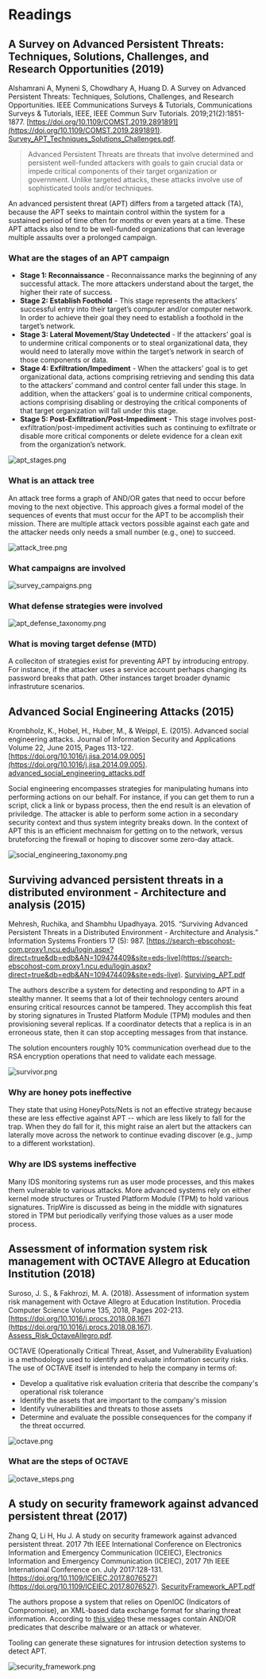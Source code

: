 # Readings

## A Survey on Advanced Persistent Threats: Techniques, Solutions, Challenges, and Research Opportunities (2019)

Alshamrani A, Myneni S, Chowdhary A, Huang D. A Survey on Advanced Persistent Threats: Techniques, Solutions, Challenges, and Research Opportunities. IEEE Communications Surveys & Tutorials, Communications Surveys & Tutorials, IEEE, IEEE Commun Surv Tutorials. 2019;21(2):1851-1877. [https://doi.org/10.1109/COMST.2019.2891891](https://doi.org/10.1109/COMST.2019.2891891). [Survey_APT_Techniques_Solutions_Challenges.pdf](Survey_APT_Techniques_Solutions_Challenges.pdf).

> Advanced Persistent Threats are threats that involve determined and persistent well-funded attackers with goals to gain crucial data or impede critical components of their target organization or government. Unlike targeted attacks, these attacks involve use of sophisticated tools and/or techniques.

An advanced persistent threat (APT) differs from a targeted attack (TA), because the APT seeks to maintain control within the system for a sustained period of time often for months or even years at a time.  These APT attacks also tend to be well-funded organizations that can leverage multiple assaults over a prolonged campaign.

### What are the stages of an APT campaign

- **Stage 1: Reconnaissance** - Reconnaissance marks the beginning of any successful attack. The more attackers understand about the target, the higher their rate of success.
- **Stage 2: Establish Foothold** - This stage represents the attackers’ successful entry into their target’s computer and/or computer network. In order to achieve their goal they need to establish a foothold in the target’s network.
- **Stage 3: Lateral Movement/Stay Undetected** - If the attackers’ goal is to undermine critical components or to steal organizational data, they would need to laterally move within the target’s network in search of those components or data.
- **Stage 4: Exfiltration/Impediment** - When the attackers’ goal is to get organizational data, actions comprising retrieving and sending this data to the attackers’ command and control center fall under this stage. In addition, when the attackers’ goal is to undermine critical components, actions comprising disabling or destroying the critical components of that target organization will fall under this stage.
- **Stage 5: Post-Exfiltration/Post-Impediment** - This stage involves post-exfiltration/post-impediment activities such as continuing to exfiltrate or disable more critical components or delete evidence for a clean exit from the organization’s network.

![apt_stages.png](apt_stages.png)

### What is an attack tree

An attack tree forms a graph of AND/OR gates that need to occur before moving to the next objective.  This approach gives a formal model of the sequences of events that must occur for the APT to be accomplish their mission.  There are multiple attack vectors possible against each gate and the attacker needs only needs a small number (e.g., one) to succeed.

![attack_tree.png](attack_tree.png)

### What campaigns are involved

![survey_campaigns.png](survey_campaigns.png)

### What defense strategies were involved

![apt_defense_taxonomy.png](apt_defense_taxonomy.png)

### What is moving target defense (MTD)

A colleciton of strategies exist for preventing APT by introducing entropy.  For instance, if the attacker uses a service account perhaps changing its password breaks that path.  Other instances target broader dynamic infrastruture scenarios.

## Advanced Social Engineering Attacks (2015)

Krombholz, K., Hobel, H., Huber, M., & Weippl, E. (2015). Advanced social engineering attacks. Journal of Information Security and Applications Volume 22, June 2015, Pages 113-122. [https://doi.org/10.1016/j.jisa.2014.09.005](https://doi.org/10.1016/j.jisa.2014.09.005). [advanced_social_engineering_attacks.pdf](advanced_social_engineering_attacks.pdf)

Social engineering encompasses strategies for manipulating humans into performing actions on our behalf.  For instance, if you can get them to run a script, click a link or bypass process, then the end result is an elevation of priviledge.  The attacker is able to perform some action in a secondary security context and thus system integrity breaks down.  In the context of APT this is an efficient mechnaism for getting on to the network, versus bruteforcing the firewall or hoping to discover some zero-day attack.

![social_engineering_taxonomy.png](social_engineering_taxonomy.png)

## Surviving advanced persistent threats in a distributed environment - Architecture and analysis (2015)

Mehresh, Ruchika, and Shambhu Upadhyaya. 2015. “Surviving Advanced Persistent Threats in a Distributed Environment - Architecture and Analysis.” Information Systems Frontiers 17 (5): 987. [https://search-ebscohost-com.proxy1.ncu.edu/login.aspx?direct=true&db=edb&AN=109474409&site=eds-live](https://search-ebscohost-com.proxy1.ncu.edu/login.aspx?direct=true&db=edb&AN=109474409&site=eds-live). [Surviving_APT.pdf](Surviving_APT.pdf)

The authors describe a system for detecting and responding to APT in a stealthy manner.  It seems that a lot of their technology centers around ensuring critical resources cannot be tampered.  They accomplish this feat by storing signatures in Trusted Platform Module (TPM) modules and then provisioning several replicas.  If a coordinator detects that a replica is in an erroneous state, then it can stop accepting messages from that instance.

The solution encounters roughly 10% communication overhead due to the RSA encryption operations that need to validate each message.

![survivor.png](survivor.png)

### Why are honey pots ineffective

They state that using HoneyPots/Nets is not an effective strategy because these are less effective against APT -- which are less likely to fall for the trap.  When they do fall for it, this might raise an alert but the attackers can laterally move across the network to continue evading discover (e.g., jump to a different workstation).

### Why are IDS systems ineffective

Many IDS monitoring systems run as user mode processes, and this makes them vulnerable to various attacks.  More advanced systems rely on either kernel mode structures or Trusted Platform Module (TPM) to hold various signatures.  TripWire is discussed as being in the middle with signatures stored in TPM but periodically verifying those values as a user mode process.

## Assessment of information system risk management with OCTAVE Allegro at Education Institution (2018)

Suroso, J. S., & Fakhrozi, M. A. (2018). Assessment of information system risk management with Octave Allegro at Education Institution. Procedia Computer Science Volume 135, 2018, Pages 202-213. [https://doi.org/10.1016/j.procs.2018.08.167](https://doi.org/10.1016/j.procs.2018.08.167). [Assess_Risk_OctaveAllegro.pdf](Assess_Risk_OctaveAllegro.pdf).

OCTAVE (Operationally Critical Threat, Asset, and Vulnerability Evaluation) is a methodology used to identify and evaluate information security risks. The use of OCTAVE itself is intended to help the company in terms of:

- Develop a qualitative risk evaluation criteria that describe the company's operational risk tolerance
- Identify the assets that are important to the company's mission
- Identify vulnerabilities and threats to those assets
- Determine and evaluate the possible consequences for the company if the threat occurred.

![octave.png](octave.png)

### What are the steps of OCTAVE

![octave_steps.png](octave_steps.png)

## A study on security framework against advanced persistent threat (2017)

Zhang Q, Li H, Hu J. A study on security framework against advanced persistent threat. 2017 7th IEEE International Conference on Electronics Information and Emergency Communication (ICEIEC), Electronics Information and Emergency Communication (ICEIEC), 2017 7th IEEE International Conference on. July 2017:128-131. [https://doi.org/10.1109/ICEIEC.2017.8076527](https://doi.org/10.1109/ICEIEC.2017.8076527). [SecurityFramework_APT.pdf](SecurityFramework_APT.pdf)

The authors propose a system that relies on OpenIOC (Indicators of Compromoise), an XML-based data exchange format for sharing threat information.  According to [this video](https://youtu.be/BH_k_0yNpRA) these messages contain AND/OR predicates that describe malware or an attack or whatever.

Tooling can generate these signatures for intrusion detection systems to detect APT.

![security_framework.png](security_framework.png)